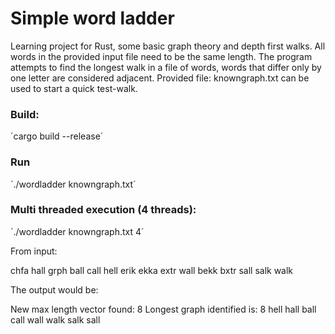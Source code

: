 # Simple word ladder

Learning project for Rust, some basic graph theory and depth first walks.
All words in the provided input file need to be the same length.
The program attempts to find the longest walk in a file of words, words that differ only by one letter are considered adjacent.
Provided file: knowngraph.txt can be used to start a quick test-walk.

### Build:
´cargo build --release´

### Run

´./wordladder knowngraph.txt´

### Multi threaded execution (4 threads):

´./wordladder knowngraph.txt 4´


From input:

chfa
hall
grph
ball
call
hell
erik
ekka
extr
wall
bekk
bxtr
sall
salk
walk


The output would be:

New max length vector found: 8
Longest graph identified is: 8
hell
hall
ball
call
wall
walk
salk
sall

